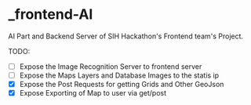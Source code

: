 # _frontend-AI
AI Part and Backend Server of SIH Hackathon's Frontend team's Project.



TODO: 
- [ ] Expose the Image Recognition Server to frontend server 
- [ ] Expose the Maps Layers and Database Images to the statis ip 
- [X] Expose the Post Requests for getting Grids and Other GeoJson
- [X] Expose Exporting of Map to user via get/post